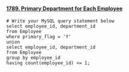 #### [1789. Primary Department for Each Employee](https://leetcode-cn.com/problems/primary-department-for-each-employee/)

```mysql
# Write your MySQL query statement below
select employee_id, department_id
from Employee
where primary_flag = 'Y'
union 
select employee_id, department_id
from Employee
group by employee_id
having count(employee_id) <= 1;
```

